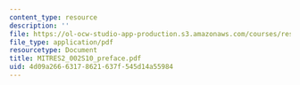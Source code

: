 ```yaml
---
content_type: resource
description: ''
file: https://ol-ocw-studio-app-production.s3.amazonaws.com/courses/res-2-002-finite-element-procedures-for-solids-and-structures-spring-2010/4d09a26663178621637f545d14a55984_MITRES2_002S10_preface.pdf
file_type: application/pdf
resourcetype: Document
title: MITRES2_002S10_preface.pdf
uid: 4d09a266-6317-8621-637f-545d14a55984
---
```

